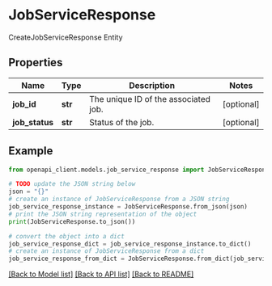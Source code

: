 # JobServiceResponse

CreateJobServiceResponse Entity

## Properties

Name | Type | Description | Notes
------------ | ------------- | ------------- | -------------
**job_id** | **str** | The unique ID of the associated job. | [optional] 
**job_status** | **str** | Status of the job. | [optional] 

## Example

```python
from openapi_client.models.job_service_response import JobServiceResponse

# TODO update the JSON string below
json = "{}"
# create an instance of JobServiceResponse from a JSON string
job_service_response_instance = JobServiceResponse.from_json(json)
# print the JSON string representation of the object
print(JobServiceResponse.to_json())

# convert the object into a dict
job_service_response_dict = job_service_response_instance.to_dict()
# create an instance of JobServiceResponse from a dict
job_service_response_from_dict = JobServiceResponse.from_dict(job_service_response_dict)
```
[[Back to Model list]](../README.md#documentation-for-models) [[Back to API list]](../README.md#documentation-for-api-endpoints) [[Back to README]](../README.md)


